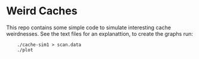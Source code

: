 # Weird Caches

This repo contains some simple code to simulate interesting cache weirdnesses.
See the text files for an explanattion, to create the graphs run:
```
    ./cache-sim1 > scan.data
    ./plot
```
